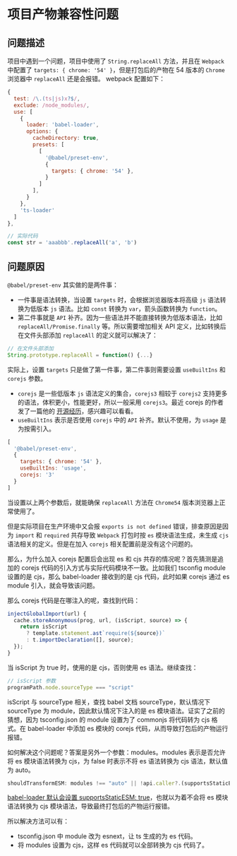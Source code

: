 # 项目产物兼容性问题

## 问题描述

项目中遇到一个问题，项目中使用了 `String.replaceAll` 方法，并且在 `Webpack` 中配置了 `targets: { chrome: '54' }`，但是打包后的产物在 54 版本的 `Chrome` 浏览器中 `replaceAll` 还是会报错。 webpack 配置如下：
```js
{
  test: /\.(ts|js)x?$/,
  exclude: /node_modules/,
  use: [
    {
      loader: 'babel-loader',
      options: {
        cacheDirectory: true,
        presets: [
          [
            '@babel/preset-env',
            {
              targets: { chrome: '54' },
            }
          ]
        ],
      }
    },
    'ts-loader'
  ]
},
```

```js
// 实际代码
const str = 'aaabbb'.replaceAll('a', 'b') 
```

## 问题原因
`@babel/preset-env` 其实做的是两件事：
  
  - 一件事是语法转换，当设置 `targets` 时，会根据浏览器版本将高级 `js` 语法转换为低版本 `js` 语法。比如 `const` 转换为 `var`，箭头函数转换为 `function`。
  - 第二件事就是 `API` 补齐。因为一些语法并不能直接转换为低版本语法，比如 `replaceAll/Promise.finally` 等。所以需要增加相关 API 定义，比如转换后在文件头部添加 `replaceAll` 的定义就可以解决了：

  ```js
  // 在文件头部添加
  String.prototype.replaceAll = function() {...}
  ```


实际上，设置 `targets` 只是做了第一件事，第二件事则需要设置 `useBuiltIns` 和 `corejs` 参数。

  - `corejs` 是一些低版本 `js` 语法定义的集合，`corejs3` 相较于 `corejs2` 支持更多的语法，体积更小，性能更好，所以一般采用 `corejs3`。最近 corejs 的作者发了一篇他的 [开源经历](https://github.com/zloirock/core-js/blob/master/docs/2023-02-14-so-whats-next.md)，感兴趣可以看看。
  - `useBuiltIns` 表示是否使用 `corejs` 中的 `API` 补齐。默认不使用，为 `usage` 是为按需引入。

``` js
[
  '@babel/preset-env',
  {
    targets: { chrome: '54' },
    useBuiltIns: 'usage',
    corejs: '3'
  }
]
```

当设置以上两个参数后，就能确保 `replaceAll` 方法在 `Chrome54` 版本浏览器上正常使用了。

但是实际项目在生产环境中又会报 `exports is not defined` 错误，排查原因是因为 `import` 和 `required` 共存导致 `Webpack` 打包时按 `es` 模块语法生成，未生成 `cjs` 语法相关的定义。但是在加入 `corejs` 相关配置前是没有这个问题的。

那么，为什么加入 corejs 配置后会出现 es 和 cjs 共存的情况呢？首先猜测是追加的 corejs 代码的引入方式与实际代码模块不一致。比如我们 tsconfig module 设置的是 cjs，那么 babel-loader 接收到的是 cjs 代码，此时如果 corejs 通过 es module 引入，就会导致该问题。

那么 corejs 代码是在哪注入的呢，查找到代码：
```js
injectGlobalImport(url) {
  cache.storeAnonymous(prog, url, (isScript, source) => {
    return isScript
      ? template.statement.ast`require(${source})`
      : t.importDeclaration([], source);
  });
}
```
当 isScript 为 true 时，使用的是 cjs，否则使用 es 语法。继续查找：
```js
// isScript 参数
programPath.node.sourceType === "script"
```
isScript 与 sourceType 相关，查找 babel 文档 sourceType，默认情况下 sourceType 为 module，因此默认情况下注入的是 es 模块语法。证实了之前的猜想，因为 tsconfig.json 的 module 设置为了 commonjs 将代码转为 cjs 格式。在 babel-loader 中添加 es 模块的 corejs 代码，从而导致打包后的产物运行报错。

如何解决这个问题呢？答案是另外一个参数：modules。modules 表示是否允许将 es 模块语法转换为 cjs，为 false 时表示不将 es 语法转换为 cjs 语法，默认值为 auto。
```js
shouldTransformESM: modules !== "auto" || !api.caller?.(supportsStaticESM)
```
[babel-loader 默认会设置 supportsStaticESM: true](https://github.com/babel/babel-loader/blob/main/src/injectCaller.js#L16)，也就以为着不会将 es 模块语法转换为 cjs 模块语法，导致最终打包后的产物运行报错。

所以解决方法可以有：

  - tsconfig.json 中 module 改为 esnext，让 ts 生成的为 es 代码。
  - 将 modules 设置为 cjs，这样 es 代码就可以全部转换为 cjs 代码了。




